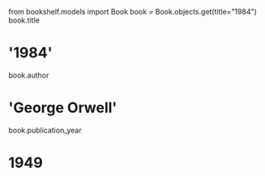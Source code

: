 from bookshelf.models import Book
book = Book.objects.get(title="1984")
book.title
# '1984'
book.author
# 'George Orwell'
book.publication_year
# 1949
